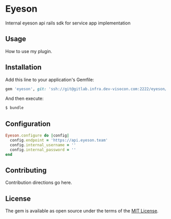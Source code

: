 # Eyeson
Internal eyeson api rails sdk for service app implementation

## Usage
How to use my plugin.

## Installation
Add this line to your application's Gemfile:

```ruby
gem 'eyeson', git: 'ssh://git@gitlab.infra.dev-visocon.com:2222/eyeson/eyeson-gem.git'
```

And then execute:
```bash
$ bundle
```

## Configuration
```ruby
Eyeson.configure do |config|
  config.endpoint = 'https://api.eyeson.team'
  config.internal_username = ''
  config.internal_password = ''
end
```

## Contributing
Contribution directions go here.

## License
The gem is available as open source under the terms of the [MIT License](http://opensource.org/licenses/MIT).
